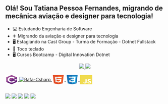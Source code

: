 ## Olá! Sou Tatiana Pessoa Fernandes, migrando de mecânica aviação e designer para tecnologia!
- 💻 Estudando Engenharia de Software
- ✈ Migrando da aviação e designer para tecnologia
- 🖥 Estagiando na Cast Group - Turma de Formação - Dotnet Fullstack
- 🎹 Toco teclado
- 🖥 Cursos Bootcamp - Digital Innovation Dotnet

<div align="center">
  <a href="https://github.com/tatianapessofernandes">
  <img height="150em" src="https://github-readme-stats.vercel.app/api?username=tatianapessofernandes&show_icons=true&theme=dracula&include_all_commits=true&count_private=true"/>
  <img height="150em" src="https://github-readme-stats.vercel.app/api/top-langs/?username=tatianapessofernandes&layout=compact&langs_count=7&theme=dracula"/>
</div>
  <div style="display: inline_block"><br>
  <img align="center" alt="Rafa-Csharp" height="30" width="40" src="https://raw.githubusercontent.com/devicons/devicon/master/icons/csharp/csharp-original.svg">
  <img align="center" alt="Rafa-Csharp" height="30" width="40" src="https://img.shields.io/badge/.NET-5C2D91?style=for-the-badge&logo=.net&logoColor=white">
  <img align="center" alt="Rafa-HTML" height="30" width="40" src="https://raw.githubusercontent.com/devicons/devicon/master/icons/html5/html5-original.svg">
  <img align="center" alt="Rafa-CSS" height="30" width="40" src="https://raw.githubusercontent.com/devicons/devicon/master/icons/css3/css3-original.svg">
  <img align="center" alt="Rafa-Js" height="30" width="40" src="https://raw.githubusercontent.com/devicons/devicon/master/icons/javascript/javascript-plain.svg">
    
  
  
</div>
  
  ##
 
<div> 
  <a href="https://www.youtube.com/channel/UC66kc_SogezO6THV8TQyTDA" target="_blank"><img src="https://img.shields.io/badge/YouTube-FF0000?style=for-the-badge&logo=youtube&logoColor=white" target="_blank"></a>
  <a href="https://instagram.com/tattyarts" target="_blank"><img src="https://img.shields.io/badge/-Instagram-%23E4405F?style=for-the-badge&logo=instagram&logoColor=white" target="_blank"></a>
 	<a href="https://discord.com/channels/@me" target="_blank"><img src="https://img.shields.io/badge/Discord-7289DA?style=for-the-badge&logo=discord&logoColor=white" target="_blank"></a> 
  <a href = "mailto:contato.tattyarts@gmail.com"><img src="https://img.shields.io/badge/-Gmail-%23333?style=for-the-badge&logo=gmail&logoColor=white" target="_blank"></a>
  <a href="https://www.linkedin.com/in/tatiana-pessoa-fernandes-86714865/" target="_blank"><img src="https://img.shields.io/badge/-LinkedIn-%230077B5?style=for-the-badge&logo=linkedin&logoColor=white" target="_blank"></a> 
 
  
</div>
